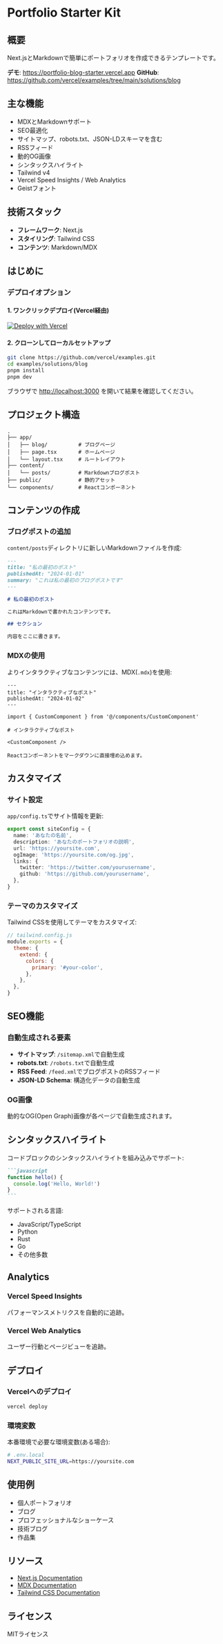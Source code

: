 # Portfolio Starter Kit

## 概要

Next.jsとMarkdownで簡単にポートフォリオを作成できるテンプレートです。

**デモ**: https://portfolio-blog-starter.vercel.app
**GitHub**: https://github.com/vercel/examples/tree/main/solutions/blog

## 主な機能

- MDXとMarkdownサポート
- SEO最適化
- サイトマップ、robots.txt、JSON-LDスキーマを含む
- RSSフィード
- 動的OG画像
- シンタックスハイライト
- Tailwind v4
- Vercel Speed Insights / Web Analytics
- Geistフォント

## 技術スタック

- **フレームワーク**: Next.js
- **スタイリング**: Tailwind CSS
- **コンテンツ**: Markdown/MDX

## はじめに

### デプロイオプション

#### 1. ワンクリックデプロイ(Vercel経由)

[![Deploy with Vercel](https://vercel.com/button)](https://vercel.com/new/clone?repository-url=https://github.com/vercel/examples/tree/main/solutions/blog)

#### 2. クローンしてローカルセットアップ

```bash
git clone https://github.com/vercel/examples.git
cd examples/solutions/blog
pnpm install
pnpm dev
```

ブラウザで [http://localhost:3000](http://localhost:3000) を開いて結果を確認してください。

## プロジェクト構造

```
.
├── app/
│   ├── blog/          # ブログページ
│   ├── page.tsx       # ホームページ
│   └── layout.tsx     # ルートレイアウト
├── content/
│   └── posts/         # Markdownブログポスト
├── public/            # 静的アセット
└── components/        # Reactコンポーネント
```

## コンテンツの作成

### ブログポストの追加

`content/posts`ディレクトリに新しいMarkdownファイルを作成:

```markdown
---
title: "私の最初のポスト"
publishedAt: "2024-01-01"
summary: "これは私の最初のブログポストです"
---

# 私の最初のポスト

これはMarkdownで書かれたコンテンツです。

## セクション

内容をここに書きます。
```

### MDXの使用

よりインタラクティブなコンテンツには、MDX(`.mdx`)を使用:

```mdx
---
title: "インタラクティブなポスト"
publishedAt: "2024-01-02"
---

import { CustomComponent } from '@/components/CustomComponent'

# インタラクティブなポスト

<CustomComponent />

Reactコンポーネントをマークダウンに直接埋め込めます。
```

## カスタマイズ

### サイト設定

`app/config.ts`でサイト情報を更新:

```typescript
export const siteConfig = {
  name: 'あなたの名前',
  description: 'あなたのポートフォリオの説明',
  url: 'https://yoursite.com',
  ogImage: 'https://yoursite.com/og.jpg',
  links: {
    twitter: 'https://twitter.com/yourusername',
    github: 'https://github.com/yourusername',
  },
}
```

### テーマのカスタマイズ

Tailwind CSSを使用してテーマをカスタマイズ:

```javascript
// tailwind.config.js
module.exports = {
  theme: {
    extend: {
      colors: {
        primary: '#your-color',
      },
    },
  },
}
```

## SEO機能

### 自動生成される要素

- **サイトマップ**: `/sitemap.xml`で自動生成
- **robots.txt**: `/robots.txt`で自動生成
- **RSS Feed**: `/feed.xml`でブログポストのRSSフィード
- **JSON-LD Schema**: 構造化データの自動生成

### OG画像

動的なOG(Open Graph)画像が各ページで自動生成されます。

## シンタックスハイライト

コードブロックのシンタックスハイライトを組み込みでサポート:

````markdown
```javascript
function hello() {
  console.log('Hello, World!')
}
```
````

サポートされる言語:
- JavaScript/TypeScript
- Python
- Rust
- Go
- その他多数

## Analytics

### Vercel Speed Insights

パフォーマンスメトリクスを自動的に追跡。

### Vercel Web Analytics

ユーザー行動とページビューを追跡。

## デプロイ

### Vercelへのデプロイ

```bash
vercel deploy
```

### 環境変数

本番環境で必要な環境変数(ある場合):

```bash
# .env.local
NEXT_PUBLIC_SITE_URL=https://yoursite.com
```

## 使用例

- 個人ポートフォリオ
- ブログ
- プロフェッショナルなショーケース
- 技術ブログ
- 作品集

## リソース

- [Next.js Documentation](https://nextjs.org/docs)
- [MDX Documentation](https://mdxjs.com/)
- [Tailwind CSS Documentation](https://tailwindcss.com/docs)

## ライセンス

MITライセンス

